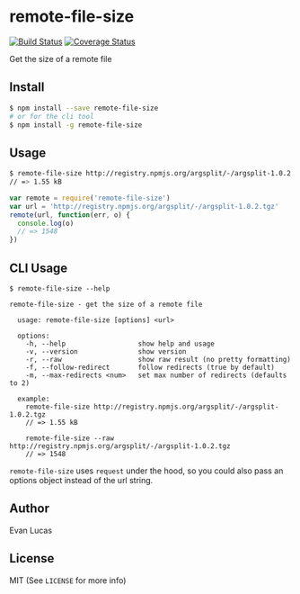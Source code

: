 # remote-file-size

[![Build Status](https://travis-ci.org/evanlucas/remote-file-size.svg)](https://travis-ci.org/evanlucas/remote-file-size)
[![Coverage Status](https://coveralls.io/repos/evanlucas/remote-file-size/badge.svg?branch=master&service=github)](https://coveralls.io/github/evanlucas/remote-file-size?branch=master)

Get the size of a remote file

## Install

```bash
$ npm install --save remote-file-size
# or for the cli tool
$ npm install -g remote-file-size
```

## Usage

```bash
$ remote-file-size http://registry.npmjs.org/argsplit/-/argsplit-1.0.2.tgz
// => 1.55 kB
```

```js
var remote = require('remote-file-size')
var url = 'http://registry.npmjs.org/argsplit/-/argsplit-1.0.2.tgz'
remote(url, function(err, o) {
  console.log(o)
  // => 1548
})
```

## CLI Usage

```
$ remote-file-size --help

remote-file-size - get the size of a remote file

  usage: remote-file-size [options] <url>

  options:
    -h, --help                  show help and usage
    -v, --version               show version
    -r, --raw                   show raw result (no pretty formatting)
    -f, --follow-redirect       follow redirects (true by default)
    -m, --max-redirects <num>   set max number of redirects (defaults to 2)

  example:
    remote-file-size http://registry.npmjs.org/argsplit/-/argsplit-1.0.2.tgz
    // => 1.55 kB

    remote-file-size --raw http://registry.npmjs.org/argsplit/-/argsplit-1.0.2.tgz
    // => 1548
```

`remote-file-size` uses `request` under the hood, so you could
also pass an options object instead of the url string.

## Author

Evan Lucas

## License

MIT (See `LICENSE` for more info)
